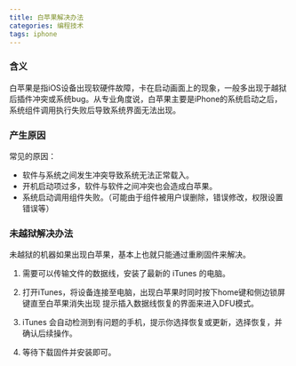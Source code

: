 ```yaml
---
title: 白苹果解决办法
categories: 编程技术
tags: iphone
---
```


### 含义
白苹果是指iOS设备出现软硬件故障，卡在启动画面上的现象，一般多出现于越狱后插件冲突或系统bug。从专业角度说，白苹果主要是iPhone的系统启动之后，系统组件调用执行失败后导致系统界面无法出现。

### 产生原因
常见的原因：
* 软件与系统之间发生冲突导致系统无法正常载入。
* 开机启动项过多，软件与软件之间冲突也会造成白苹果。
* 系统启动调用组件失败。（可能由于组件被用户误删除，错误修改，权限设置错误等）

### 未越狱解决办法
未越狱的机器如果出现白苹果，基本上也就只能通过重刷固件来解决。

1. 需要可以传输文件的数据线，安装了最新的 iTunes 的电脑。

2. 打开iTunes，将设备连接至电脑，出现白苹果时同时按下home键和侧边锁屏键直至白苹果消失出现 提示插入数据线恢复的界面来进入DFU模式。

3. iTunes 会自动检测到有问题的手机，提示你选择恢复或更新，选择恢复，并确认后续操作。

4. 等待下载固件并安装即可。